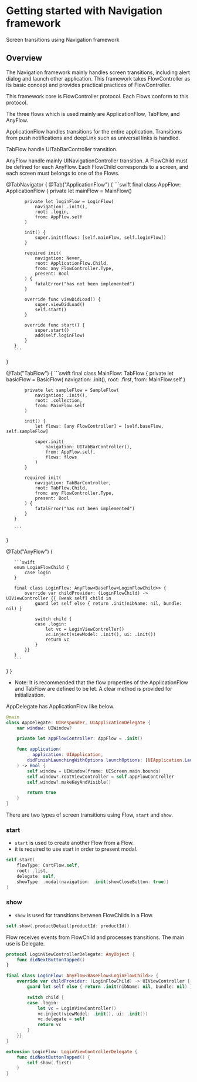 # Getting started with Navigation framework

Screen transitions using Navigation framework

## Overview

The Navigation framework mainly handles screen transitions, including alert dialog and launch other application.
This framework takes FlowController as its basic concept and provides practical practices of FlowController.

This framework core is FlowController protocol. Each Flows conform to this protocol.

The three flows which is used mainly are ApplicationFlow, TabFlow, and AnyFlow.

ApplicationFlow handles transitions for the entire application.
Transitions from push notifications and deepLink such as universal links is handled.

TabFlow handle UITabBarController transition.

AnyFlow handle mainly UINavigationController transition.
A FlowChild must be defined for each AnyFlow.
Each FlowChild corresponds to a screen, and each screen must belongs to one of the Flows.


@TabNavigator {
   @Tab("ApplicationFlow") {
       ```swift
       final class AppFlow: ApplicationFlow {
           private let mainFlow = MainFlow()

           private let loginFlow = LoginFlow(
               navigation: .init(),
               root: .login,
               from: AppFlow.self
           )

           init() {
               super.init(flows: [self.mainFlow, self.loginFlow])
           }

           required init(
               navigation: Never,
               root: ApplicationFlow.Child,
               from: any FlowController.Type,
               present: Bool
           ) {
               fatalError("has not been implemented")
           }

           override func viewDidLoad() {
               super.viewDidLoad()
               self.start()
           }

           override func start() {
               super.start()
               add(self.loginFlow)
           }
       }
       ```
   }


   @Tab("TabFlow") {
       ```swift
       final class MainFlow: TabFlow {
           private let basicFlow = BasicFlow(
               navigation: .init(),
               root: .first,
               from: MainFlow.self
           )

           private let sampleFlow = SampleFlow(
               navigation: .init(),
               root: .collection,
               from: MainFlow.self
           )

           init() {
               let flows: [any FlowController] = [self.baseFlow, self.sampleFlow]

               super.init(
                   navigation: UITabBarController(),
                   from: AppFlow.self,
                   flows: flows
               )
           }

           required init(
               navigation: TabBarController,
               root: TabFlow.Child,
               from: any FlowController.Type,
               present: Bool
           ) {
               fatalError("has not been implemented")
           }
       }

       ```
   }

   
   

   @Tab("AnyFlow") {

       ```swift
       enum LoginFlowChild {
           case login
       }

       final class LoginFlow: AnyFlow<BaseFlow<LoginFlowChild>> {
           override var childProvider: (LoginFlowChild) -> UIViewController {{ [weak self] child in
               guard let self else { return .init(nibName: nil, bundle: nil) }

               switch child {
               case .login:
                   let vc = LoginViewController()
                   vc.inject(viewModel: .init(), ui: .init())
                   return vc
               }
           }}
       }
       ```

   }
}

- Note: It is recommended that the flow properties of the ApplicationFlow and TabFlow are defined to be let. A clear method is provided for initialization.


AppDelegate has ApplicationFlow like below.

```swift
@main
class AppDelegate: UIResponder, UIApplicationDelegate {
    var window: UIWindow?

    private let appFlowController: AppFlow = .init()

    func application(
        _ application: UIApplication,
        didFinishLaunchingWithOptions launchOptions: [UIApplication.LaunchOptionsKey: Any]?
    ) -> Bool {
        self.window = UIWindow(frame: UIScreen.main.bounds)
        self.window?.rootViewController = self.appFlowController
        self.window?.makeKeyAndVisible()

        return true
    }
}
```

There are two types of screen transitions using Flow, `start` and `show`.

### start

- `start` is used to create another Flow from a Flow.
- it is required to use start in order to present modal.

```swift
self.start(
    flowType: CartFlow.self,
    root: .list,
    delegate: self,
    showType: .modal(navigation: .init(showCloseButton: true))
)
```

### show

- `show` is used for transitions between FlowChilds in a Flow.

```swift
self.show(.productDetail(productId: productId))
```

Flow receives events from FlowChild and processes transitions.
The main use is Delegate.

```swift
protocol LoginViewControllerDelegate: AnyObject {
    func didNextButtonTapped()
}

final class LoginFlow: AnyFlow<BaseFlow<LoginFlowChild>> {
    override var childProvider: (LoginFlowChild) -> UIViewController {{ [weak self] child in
        guard let self else { return .init(nibName: nil, bundle: nil) }

        switch child {
        case .login:
            let vc = LoginViewController()
            vc.inject(viewModel: .init(), ui: .init())
            vc.delegate = self
            return vc
        }
    }}
}

extension LoginFlow: LoginViewControllerDelegate {
    func didNextButtonTapped() {
        self.show(.first)
    }
}
```
